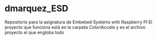 # dmarquez_ESD
Repositorio para la asignatura de Embebed Systems with Raspberry PI
El proyecto que funciona está en la carpeta ColoriAccele y es el archivo proyecto el que engloba todo
